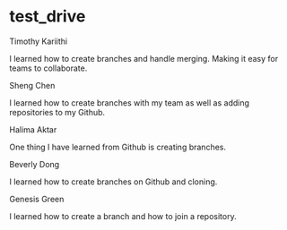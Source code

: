 # test_drive
 

Timothy Kariithi 

I learned how to create branches and handle merging. Making it easy for teams to collaborate.


Sheng Chen

I learned how to create branches with my team as well as adding repositories to my Github.

Halima Aktar

One thing I have learned from Github is creating branches.

Beverly Dong

I learned how to create branches on Github and cloning.

Genesis Green   

I learned how to create a branch and how to join a repository.